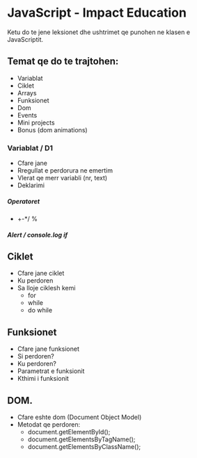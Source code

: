 # JavaScript - Impact Education

Ketu do te jene leksionet dhe ushtrimet qe punohen ne klasen e JavaScriptit. 

## Temat qe do te trajtohen: 
- Variablat
- Ciklet
- Arrays
- Funksionet
- Dom
- Events
- Mini projects
- Bonus (dom animations)

### Variablat / D1
- Cfare jane
- Rregullat e perdorura ne emertim
- Vlerat qe merr variabli (nr, text)
- Deklarimi
##### Operatoret
- +-*/ %
##### Alert / console.log if
## Ciklet
- Cfare jane ciklet 
- Ku perdoren
- Sa lloje ciklesh kemi 
    * for 
    * while
    * do while 
## Funksionet
- Cfare jane funksionet
- Si perdoren?
- Ku perdoren?
- Parametrat e funksionit
- Kthimi i funksionit
## DOM.
- Cfare eshte dom (Document Object Model)
- Metodat qe perdoren: 
    * document.getElementById();
    * document.getElementsByTagName();
    * document.getElementsByClassName();